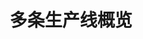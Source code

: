 ---
layout: article
title: 多条生产线概览
description: 
  - 模板展示了生产车间中五条生产线的总体情况。它将变量列表作为数据源用于脚本中，您可以用自己的数据源对其进行替换。在“条件式属性调整”功能的帮助下，看板中的元素可对各产线当前状态作出反应，并相对应地使用不同颜色。
lang: cn
weight: 2000
isDraft: false
ref: Overview-Several-Production-Lines
category:
  - Recommended
  - Production
  - KPI
  - Lean Management
  - Series Manufacturing
image: Overview-Several-Production-Lines_CN.png
image_thumbnail: Overview-Several-Production-Lines_CN_thumbnail.png
download: Overview-Several-Production-Lines_CN(new).pbmx
overview_description:
overview_benefits:
overview_data_sources:
---